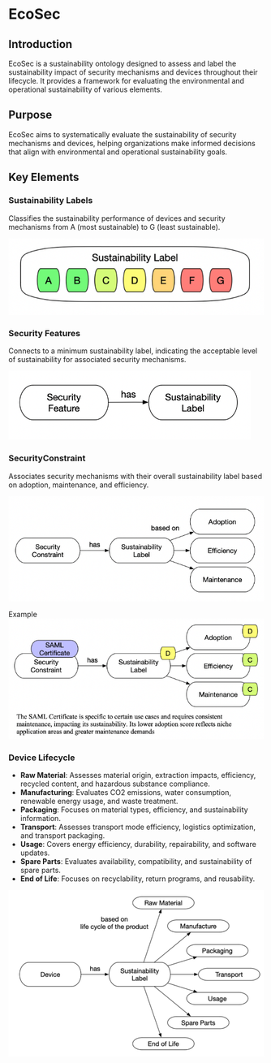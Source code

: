 # EcoSec

## Introduction

EcoSec is a sustainability ontology designed to assess and label the sustainability impact of security mechanisms and devices throughout their lifecycle. It provides a framework for evaluating the environmental and operational sustainability of various elements.

## Purpose

EcoSec aims to systematically evaluate the sustainability of security mechanisms and devices, helping organizations make informed decisions that align with environmental and operational sustainability goals.

## Key Elements

### Sustainability Labels
Classifies the sustainability performance of devices and security mechanisms from A (most sustainable) to G (least sustainable).

![](img/SustainabilityLabel.png)

### Security Features 
Connects to a minimum sustainability label, indicating the acceptable level of sustainability for associated security mechanisms.

![](img/SecurityFeature.png)

### SecurityConstraint
Associates security mechanisms with their overall sustainability label based on adoption, maintenance, and efficiency.


![](img/SecurityConstraint.png)

Example
![](img/SecurityConstraintExample.png)

### Device Lifecycle
- **Raw Material**: Assesses material origin, extraction impacts, efficiency, recycled content, and hazardous substance compliance.
- **Manufacturing**: Evaluates CO2 emissions, water consumption, renewable energy usage, and waste treatment.
- **Packaging**: Focuses on material types, efficiency, and sustainability information.
- **Transport**: Assesses transport mode efficiency, logistics optimization, and transport packaging.
- **Usage**: Covers energy efficiency, durability, repairability, and software updates.
- **Spare Parts**: Evaluates availability, compatibility, and sustainability of spare parts.
- **End of Life**: Focuses on recyclability, return programs, and reusability.

![](img/Device.png)



